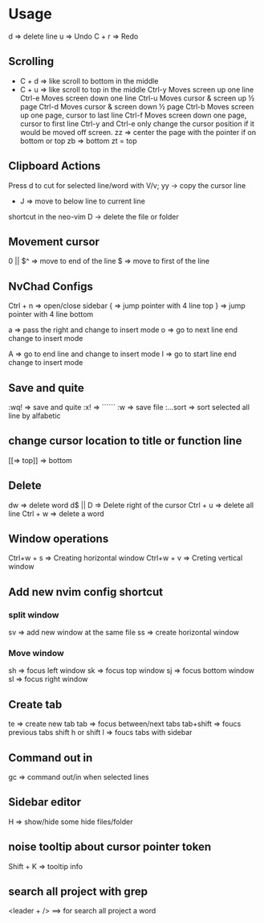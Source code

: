# Usage

d => delete line
u => Undo
C + r => Redo

## Scrolling

- C + d => like scroll to bottom in the middle
- C + u => like scroll to top in the middle
  Ctrl-y Moves screen up one line
  Ctrl-e Moves screen down one line
  Ctrl-u Moves cursor & screen up ½ page
  Ctrl-d Moves cursor & screen down ½ page
  Ctrl-b Moves screen up one page, cursor to last line
  Ctrl-f Moves screen down one page, cursor to first line
  Ctrl-y and Ctrl-e only change the cursor position if it would be moved off screen.
  zz => center the page with the pointer if on bottom or top
  zb => bottom
  zt = top

## Clipboard Actions

Press d to cut for selected line/word with V/v;
yy -> copy the cursor line

- J => move to below line to current line

shortcut in the neo-vim
D -> delete the file or folder

## Movement cursor

0 || $^ => move to end of the line
$ => move to first of the line

## NvChad Configs

Ctrl + n => open/close sidebar
{ => jump pointer with 4 line top
} => jump pointer with 4 line bottom

a => pass the right and change to insert mode
o => go to next line end change to insert mode

A => go to end line and change to insert mode
I => go to start line end change to insert mode

## Save and quite

:wq! => save and quite
:x! => ``````
:w => save file
:...sort => sort selected all line by alfabetic

## change cursor location to title or function line

[[=> top]] => bottom

## Delete

dw => delete word
d$ || D => Delete right of the cursor
Ctrl + u => delete all line
Ctrl + w => delete a word

## Window operations

Ctrl+w + s => Creating horizontal window
Ctrl+w + v => Creting vertical window

## Add new nvim config shortcut

### split window

sv => add new window at the same file
ss => create horizontal window

### Move window

sh => focus left window
sk => focus top window
sj => focus bottom window
sl => focus right window

## Create tab

te => create new tab
tab => focus between/next tabs
tab+shift => foucs previous tabs
shift h or shift l => foucs tabs with sidebar

## Command out in

gc => command out/in when selected lines

## Sidebar editor

H => show/hide some hide files/folder

## noise tooltip about cursor pointer token

Shift + K => tooltip info

## search all project with grep

<leader + /> ==> for search all project a word
